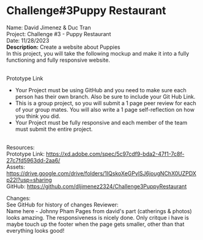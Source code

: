 # Challenge#3Puppy Restaurant


Name: David Jimenez & Duc Tran<br>
Project: Challenge #3 - Puppy Restaurant <br>
Date: 11/28/2023 <br>
<strong>Description:</strong>
Create a website about Puppies <br>
In this project, you will take the following mockup and make it into a fully functioning and fully responsive website.<br><br>

Prototype Link <br>
* Your Project must be using GitHub and you need to make sure each person has their own branch. Also be sure to include your Git Hub Link. <br>
* This is a group project, so you will submit a 1 page peer review for each of your group mates. You will also write a 1 page self-reflection on how you think you did. <br>
* Your Project must be fully responsive and each member of the team must submit the entire project. <br><br>

Resources: <br>
Prototype Link: https://xd.adobe.com/spec/5c97cdf9-bda2-47f1-7c8f-27c7fd5963dd-2aa6/  <br>
Assets: https://drive.google.com/drive/folders/1IQskoXeGPylSJ6jougNChX0UZPDXp22l?usp=sharing <br>
GitHub: https://github.com/dljimenez2324/Challenge3PuppyRestaurant <br>

Changes: <br>
See GitHub for history of changes
Reviewer: <br>
Name here -  Johnny Pham
Pages from david's part (catherings & photos) looks amazing. The responsiveness is nicely done. Only critque i have is maybe touch up the footer when the page gets smaller, other than that everything looks good! 
